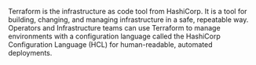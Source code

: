 Terraform is the infrastructure as code tool from HashiCorp. It is a tool for building, changing, and managing infrastructure in a safe, repeatable way.
Operators and Infrastructure teams can use Terraform to manage environments with a configuration language called the HashiCorp Configuration Language (HCL) for human-readable, automated deployments.
